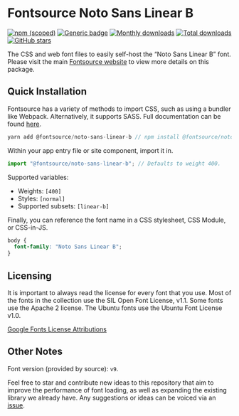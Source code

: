 # Fontsource Noto Sans Linear B

[![npm (scoped)](https://img.shields.io/npm/v/@fontsource/noto-sans-linear-b?color=brightgreen)](https://www.npmjs.com/package/@fontsource/noto-sans-linear-b) [![Generic badge](https://img.shields.io/badge/fontsource-passing-brightgreen)](https://github.com/fontsource/fontsource) [![Monthly downloads](https://badgen.net/npm/dm/@fontsource/noto-sans-linear-b)](https://github.com/fontsource/fontsource) [![Total downloads](https://badgen.net/npm/dt/@fontsource/noto-sans-linear-b)](https://github.com/fontsource/fontsource) [![GitHub stars](https://img.shields.io/github/stars/fontsource/fontsource.svg?style=social&label=Star)](https://github.com/fontsource/fontsource/stargazers)

The CSS and web font files to easily self-host the “Noto Sans Linear B” font. Please visit the main [Fontsource website](https://fontsource.org/fonts/noto-sans-linear-b) to view more details on this package.

## Quick Installation

Fontsource has a variety of methods to import CSS, such as using a bundler like Webpack. Alternatively, it supports SASS. Full documentation can be found [here](https://fontsource.org/docs/introduction).

```javascript
yarn add @fontsource/noto-sans-linear-b // npm install @fontsource/noto-sans-linear-b
```

Within your app entry file or site component, import it in.

```javascript
import "@fontsource/noto-sans-linear-b"; // Defaults to weight 400.
```

Supported variables:

- Weights: `[400]`
- Styles: `[normal]`
- Supported subsets: `[linear-b]`

Finally, you can reference the font name in a CSS stylesheet, CSS Module, or CSS-in-JS.

```css
body {
  font-family: "Noto Sans Linear B";
}
```

## Licensing

It is important to always read the license for every font that you use.
Most of the fonts in the collection use the SIL Open Font License, v1.1. Some fonts use the Apache 2 license. The Ubuntu fonts use the Ubuntu Font License v1.0.

[Google Fonts License Attributions](https://fonts.google.com/attribution)

## Other Notes

Font version (provided by source): `v9`.

Feel free to star and contribute new ideas to this repository that aim to improve the performance of font loading, as well as expanding the existing library we already have. Any suggestions or ideas can be voiced via an [issue](https://github.com/fontsource/fontsource/issues).
